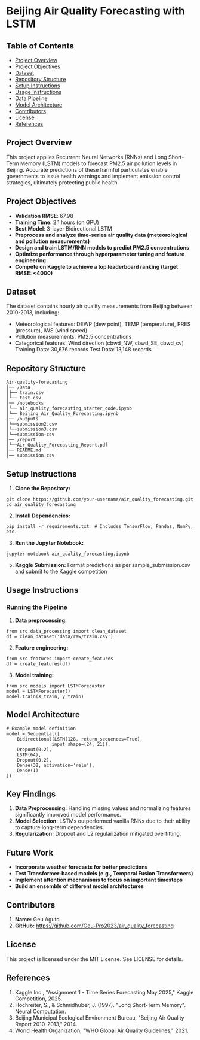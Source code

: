 # **Beijing Air Quality Forecasting with LSTM**

## **Table of Contents**
- [Project Overview](#-project-overview)
- [Project Objectives](#-Project-Objectives)
- [Dataset](#-key-Dataset)
- [Repository Structure](#-repository-structure)
- [Setup Instructions](#-setup-instructions)
- [Usage Instructions](#-usage-instructions)
- [Data Pipeline](#-data-pipeline)
- [Model Architecture](#-model-architecture)
- [Contributors](#-contributors)
- [License](#-license)
- [References](#-references)

## **Project Overview**
This project applies Recurrent Neural Networks (RNNs) and Long Short-Term Memory (LSTM) models to forecast PM2.5 air pollution levels in Beijing. Accurate predictions of these harmful particulates enable governments to issue health warnings and implement emission control strategies, ultimately protecting public health.

## **Project Objectives**
- **Validation RMSE**: 67.98 
- **Training Time**: 2.1 hours (on GPU)
- **Best Model**: 3-layer Bidirectional LSTM
- **Preprocess and analyze time-series air quality data (meteorological and pollution measurements)**
- **Design and train LSTM/RNN models to predict PM2.5 concentrations**
- **Optimize performance through hyperparameter tuning and feature engineering**
- **Compete on Kaggle to achieve a top leaderboard ranking (target RMSE: <4000)**

## **Dataset**
The dataset contains hourly air quality measurements from Beijing between 2010-2013, including:
- Meteorological features: DEWP (dew point), TEMP (temperature), PRES (pressure), IWS (wind speed)
- Pollution measurements: PM2.5 concentrations
- Categorical features: Wind direction (cbwd_NW, cbwd_SE, cbwd_cv)
Training Data: 30,676 records
Test Data: 13,148 records

## **Repository Structure**
```
Air-quality-forecasting
│── /Data
│├── train.csv
│└── test.csv
│── /notebooks
│└── air_quality_forecasting_starter_code.ipynb
│└── Beijing_Air_Quality_Forecasting.ipynb
│── /outputs
│└──submission2.csv
│└──submission3.csv
│└──submission-csv
│── /report
│└──Air_Quality_Forecasting_Report.pdf
│── README.md
│── submission.csv

```
## **Setup Instructions**
1. **Clone the Repository:**
```
git clone https://github.com/your-username/air_quality_forecasting.git
cd air_quality_forecasting
```
2. **Install Dependencies:**
```
pip install -r requirements.txt  # Includes TensorFlow, Pandas, NumPy, etc.
```
3. **Run the Jupyter Notebook:**
```
jupyter notebook air_quality_forecasting.ipynb
```
5. **Kaggle Submission:**
Format predictions as per sample_submission.csv and submit to the Kaggle competition

## **Usage Instructions**
### **Running the Pipeline**
1. **Data preprocessing:**
```
from src.data_processing import clean_dataset
df = clean_dataset('data/raw/train.csv')
```

2. **Feature engineering:**
```
from src.features import create_features
df = create_features(df)
```

3. **Model training:**
```
from src.models import LSTMForecaster
model = LSTMForecaster()
model.train(X_train, y_train)
```

## **Model Architecture**
```
# Example model definition
model = Sequential([
    Bidirectional(LSTM(128, return_sequences=True), 
                 input_shape=(24, 21)),
    Dropout(0.2),
    LSTM(64),
    Dropout(0.2),
    Dense(32, activation='relu'),
    Dense(1)
])
```

## **Key Findings**
1. **Data Preprocessing:** Handling missing values and normalizing features significantly improved model performance.
2. **Model Selection:** LSTMs outperformed vanilla RNNs due to their ability to capture long-term dependencies.
3. **Regularization:** Dropout and L2 regularization mitigated overfitting.

## **Future Work**
- **Incorporate weather forecasts for better predictions**
- **Test Transformer-based models (e.g., Temporal Fusion Transformers)**
- **Implement attention mechanisms to focus on important timesteps**
- **Build an ensemble of different model architectures**
  
## **Contributors**
1. **Name:** Geu Aguto 
2. **GitHub:** https://github.com/Geu-Pro2023/air_quality_forecasting

## **License**
This project is licensed under the MIT License. See LICENSE for details.

## **References**
1. Kaggle Inc., "Assignment 1 - Time Series Forecasting May 2025," Kaggle Competition, 2025.
2. Hochreiter, S., & Schmidhuber, J. (1997). "Long Short-Term Memory". Neural Computation.
3. Beijing Municipal Ecological Environment Bureau, "Beijing Air Quality Report 2010-2013," 2014.
4. World Health Organization, "WHO Global Air Quality Guidelines," 2021.

